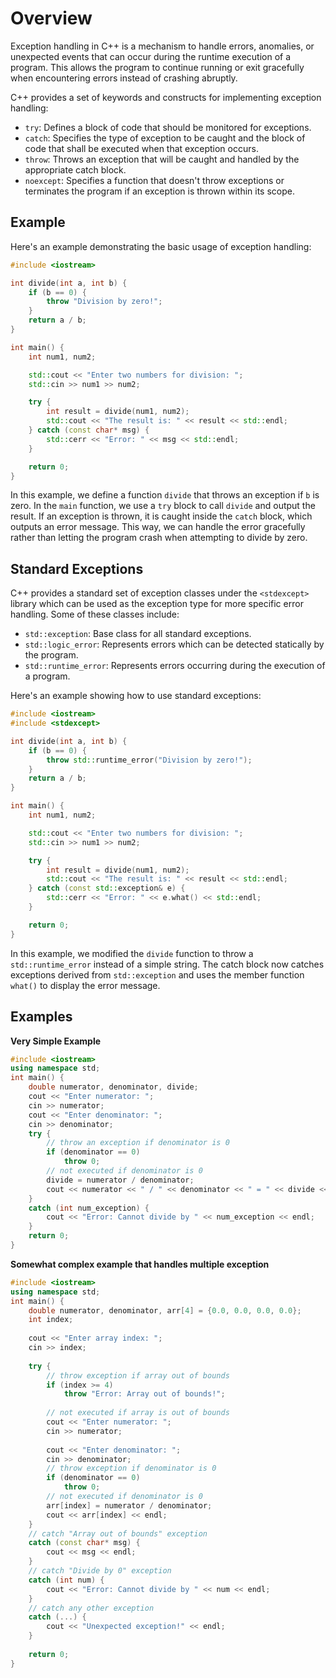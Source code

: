 # Overview

Exception handling in C++ is a mechanism to handle errors, anomalies, or unexpected events that can occur during the runtime execution of a program. This allows the program to continue running or exit gracefully when encountering errors instead of crashing abruptly.

C++ provides a set of keywords and constructs for implementing exception handling:

- `try`: Defines a block of code that should be monitored for exceptions.
- `catch`: Specifies the type of exception to be caught and the block of code that shall be executed when that exception occurs.
- `throw`: Throws an exception that will be caught and handled by the appropriate catch block.
- `noexcept`: Specifies a function that doesn't throw exceptions or terminates the program if an exception is thrown within its scope.

## Example

Here's an example demonstrating the basic usage of exception handling:

```cpp
#include <iostream>

int divide(int a, int b) {
    if (b == 0) {
        throw "Division by zero!";
    }
    return a / b;
}

int main() {
    int num1, num2;

    std::cout << "Enter two numbers for division: ";
    std::cin >> num1 >> num2;

    try {
        int result = divide(num1, num2);
        std::cout << "The result is: " << result << std::endl;
    } catch (const char* msg) {
        std::cerr << "Error: " << msg << std::endl;
    }

    return 0;
}
```

In this example, we define a function `divide` that throws an exception if `b` is zero. In the `main` function, we use a `try` block to call `divide` and output the result. If an exception is thrown, it is caught inside the `catch` block, which outputs an error message. This way, we can handle the error gracefully rather than letting the program crash when attempting to divide by zero.

## Standard Exceptions

C++ provides a standard set of exception classes under the `<stdexcept>` library which can be used as the exception type for more specific error handling. Some of these classes include:

- `std::exception`: Base class for all standard exceptions.
- `std::logic_error`: Represents errors which can be detected statically by the program.
- `std::runtime_error`: Represents errors occurring during the execution of a program.

Here's an example showing how to use standard exceptions:

```cpp
#include <iostream>
#include <stdexcept>

int divide(int a, int b) {
    if (b == 0) {
        throw std::runtime_error("Division by zero!");
    }
    return a / b;
}

int main() {
    int num1, num2;

    std::cout << "Enter two numbers for division: ";
    std::cin >> num1 >> num2;

    try {
        int result = divide(num1, num2);
        std::cout << "The result is: " << result << std::endl;
    } catch (const std::exception& e) {
        std::cerr << "Error: " << e.what() << std::endl;
    }

    return 0;
}
```

In this example, we modified the `divide` function to throw a `std::runtime_error` instead of a simple string. The catch block now catches exceptions derived from `std::exception` and uses the member function `what()` to display the error message.

## Examples

**Very Simple Example**
```cpp
#include <iostream>
using namespace std;
int main() {
    double numerator, denominator, divide;
    cout << "Enter numerator: ";
    cin >> numerator;
    cout << "Enter denominator: ";
    cin >> denominator;
    try {
        // throw an exception if denominator is 0
        if (denominator == 0)
            throw 0;
        // not executed if denominator is 0
        divide = numerator / denominator;
        cout << numerator << " / " << denominator << " = " << divide << endl;
    }
    catch (int num_exception) {
        cout << "Error: Cannot divide by " << num_exception << endl;
    }
    return 0;
}
```
**Somewhat complex example that handles multiple exception**

```cpp
#include <iostream>
using namespace std;
int main() {
    double numerator, denominator, arr[4] = {0.0, 0.0, 0.0, 0.0};
    int index;
    
    cout << "Enter array index: ";
    cin >> index;
    
    try {
        // throw exception if array out of bounds
        if (index >= 4)
            throw "Error: Array out of bounds!";
            
        // not executed if array is out of bounds
        cout << "Enter numerator: ";
        cin >> numerator;
    
        cout << "Enter denominator: ";
        cin >> denominator;
        // throw exception if denominator is 0
        if (denominator == 0)
            throw 0;
        // not executed if denominator is 0
        arr[index] = numerator / denominator;
        cout << arr[index] << endl;
    }
    // catch "Array out of bounds" exception
    catch (const char* msg) {
        cout << msg << endl;
    }
    // catch "Divide by 0" exception
    catch (int num) {
        cout << "Error: Cannot divide by " << num << endl;
    }
    // catch any other exception
    catch (...) {
        cout << "Unexpected exception!" << endl;
    }
    
    return 0;    
}
```

